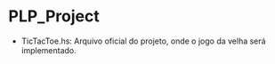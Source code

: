 # PLP_Project

- TicTacToe.hs: Arquivo oficial do projeto, onde o jogo da 
                velha será implementado.
